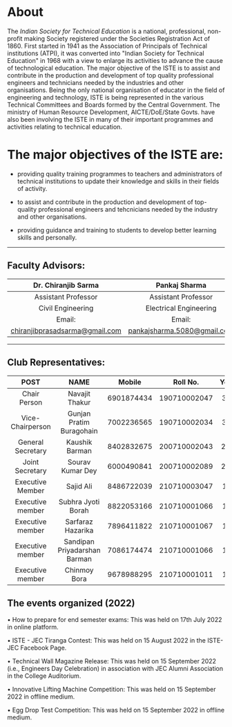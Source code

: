 
# About
The *Indian Society for Technical Education* is a national, professional, non-profit making Society registered
under the Societies Registration Act of 1860. First started in 1941 as the Association of Principals of
Technical institutions (ATPI), it was converted into "Indian Society for Technical Education" in 1968 with a
view to enlarge its activities to advance the cause of technological education.
The major objective of the ISTE is to assist and contribute in the production and development of top quality
professional engineers and technicians needed by the industries and other organisations.
Being the only national organisation of educator in the field of engineering and technology, ISTE is being
represented in the various Technical Committees and Boards formed by the Central Government. The
ministry of Human Resource Development, AICTE/DoE/State Govts. have also been involving the ISTE in
many of their important programmes and activities relating to technical education. 

# The major objectives of the ISTE are:

- providing quality training programmes to teachers and administrators of technical institutions to update their knowledge and skills in their fields of activity.

- to assist and contribute in the production and development of top-quality professional engineers and tehcnicians needed by the industry and other organisations.

- providing guidance and training to students to develop better learning skills and personally.


---


## Faculty Advisors: 

|    Dr. Chiranjib Sarma    |    Pankaj Sharma    |    Prince Kumar    |
|  :---------------:   |   :--------------:    |    :---------------:   |
|   Assistant Professor  |   Assistant Professor   |   Assistant Professor   |
| Civil Engineering | Electrical Engineering | Mechanical Engineering |
| Email: | Email: | Email: |
| chiranjibprasadsarma@gmail.com | pankajsharma.5080@gmail.com | princenits2017@gmail.com |


---


## Club Representatives: 

| POST | NAME | Mobile | Roll No. | Year | Branch | Email |
| :-----------: | :------------: | :-----------: | :-----------: | :----------: | :----------: | :--------: |
|   Chair Person      |     Navajit Thakur    |    6901874434     | 190710002047 | 3rd | Mechnaical | navajitthakur@gmail.com |
|   Vice-Chairperson        |     Gunjan Pratim Buragohain       |    7002236565      | 190710002034 | 3rd | Mechanical | 2034gunjanpratimburagohain@gmail.com |
| General Secretary | Kaushik Barman | 8402832675 | 200710002043 | 2nd | Mechanical | kaushikbarman651@gmail.com |
| Joint Secretary | Sourav Kumar Dey | 6000490841 | 200710002089 | 2nd | Mechanical | souravkumar1000dey@gmail.com |
|   Executive Member      |     Sajid Ali    |    8486722039     | 210710003047 | 1st | Electrical | sacricket123@gmail.com |
|   Executive member        |     Subhra Jyoti Borah       |    8822053166      | 210710001066 | 1st | Civil | subhrajyotiborah8@gmail.com |
| Executive member | Sarfaraz Hazarika | 7896411822 | 210710001067 | 1st | Civil | sarfaraz13hazarika@gmail.com |
| Executive member | Sandipan Priyadarshan Barman | 7086174474 | 210710001066 | 1st | Civil | sandipanpriyadarshan@gmail.com |
|   Executive member      |     Chinmoy Bora    |    9678988295     | 210710001011 | 1st | Civil | chinmoyborah100@gmail.com |


## The events organized (2022)

• How to prepare for end semester exams: This was held on 17th July 2022 in online platform.

• ISTE - JEC Tiranga Contest: This was held on 15 August 2022 in the ISTE- JEC Facebook Page.

• Technical Wall Magazine Release: This was held on 15 September 2022 (i.e., Engineers Day Celebration)
in association with JEC Alumni Association in the College Auditorium.

• Innovative Lifting Machine Competition: This was held on 15 September 2022 in offline medium.

• Egg Drop Test Competition: This was held on 15 September 2022 in offline medium.


